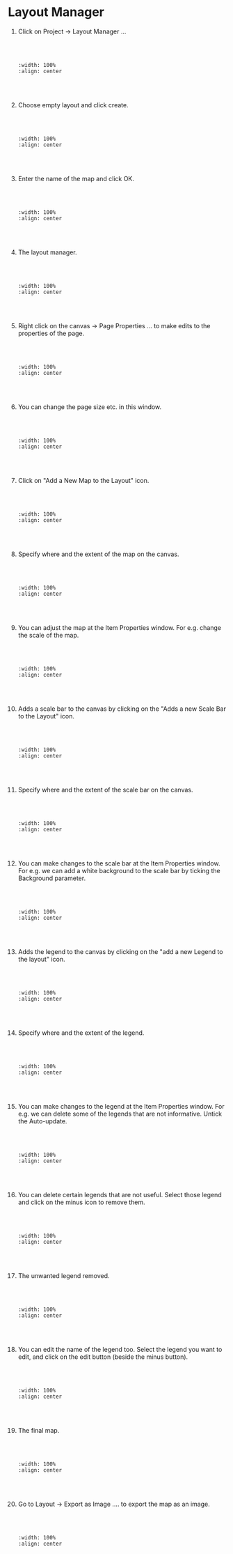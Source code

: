 # Layout Manager

1. Click on Project -> Layout Manager ...

    <br/><br/>
    ```{image} ../../_static/0317task18/img1.png
    :width: 100%
    :align: center
    ```
    <br/><br/>

2. Choose empty layout and click create.

    <br/><br/>
    ```{image} ../../_static/0317task18/img2.png
    :width: 100%
    :align: center
    ```
    <br/><br/>

3. Enter the name of the map and click OK.

    <br/><br/>
    ```{image} ../../_static/0317task18/img3.png
    :width: 100%
    :align: center
    ```
    <br/><br/>

4. The layout manager.

    <br/><br/>
    ```{image} ../../_static/0317task18/img4.png
    :width: 100%
    :align: center
    ```
    <br/><br/>

5. Right click on the canvas -> Page Properties ... to make edits to the properties of the page.

    <br/><br/>
    ```{image} ../../_static/0317task18/img5.png
    :width: 100%
    :align: center
    ```
    <br/><br/>

6. You can change the page size etc. in this window.

    <br/><br/>
    ```{image} ../../_static/0317task18/img6.png
    :width: 100%
    :align: center
    ```
    <br/><br/>

7. Click on "Add a New Map to the Layout" icon.

    <br/><br/>
    ```{image} ../../_static/0317task18/img7.png
    :width: 100%
    :align: center
    ```
    <br/><br/>

8. Specify where and the extent of the map on the canvas.

    <br/><br/>
    ```{image} ../../_static/0317task18/img8.png
    :width: 100%
    :align: center
    ```
    <br/><br/>

9. You can adjust the map at the Item Properties window. For e.g. change the scale of the map.

    <br/><br/>
    ```{image} ../../_static/0317task18/img9.png
    :width: 100%
    :align: center
    ```
    <br/><br/>

10. Adds a scale bar to the canvas by clicking on the "Adds a new Scale Bar to the Layout" icon.

    <br/><br/>
    ```{image} ../../_static/0317task18/img10.png
    :width: 100%
    :align: center
    ```
    <br/><br/>

11. Specify where and the extent of the scale bar on the canvas.

    <br/><br/>
    ```{image} ../../_static/0317task18/img11.png
    :width: 100%
    :align: center
    ```
    <br/><br/>

12. You can make changes to the scale bar at the Item Properties window. For e.g. we can add a white background to the scale bar by ticking the Background parameter.

    <br/><br/>
    ```{image} ../../_static/0317task18/img12.png
    :width: 100%
    :align: center
    ```
    <br/><br/>

13. Adds the legend to the canvas by clicking on the "add a new Legend to the layout" icon.

    <br/><br/>
    ```{image} ../../_static/0317task18/img13.png
    :width: 100%
    :align: center
    ```
    <br/><br/>

14. Specify where and the extent of the legend.

    <br/><br/>
    ```{image} ../../_static/0317task18/img14.png
    :width: 100%
    :align: center
    ```
    <br/><br/>

15. You can make changes to the legend at the Item Properties window. For e.g. we can delete some of the legends that are not informative. Untick the Auto-update.

    <br/><br/>
    ```{image} ../../_static/0317task18/img15.png
    :width: 100%
    :align: center
    ```
    <br/><br/>

16. You can delete certain legends that are not useful. Select those legend and click on the minus icon to remove them.

    <br/><br/>
    ```{image} ../../_static/0317task18/img16.png
    :width: 100%
    :align: center
    ```
    <br/><br/>

17. The unwanted legend removed.

    <br/><br/>
    ```{image} ../../_static/0317task18/img17.png
    :width: 100%
    :align: center
    ```
    <br/><br/>

18. You can edit the name of the legend too. Select the legend you want to edit, and click on the edit button (beside the minus button).

    <br/><br/>
    ```{image} ../../_static/0317task18/img18.png
    :width: 100%
    :align: center
    ```
    <br/><br/>

19. The final map.

    <br/><br/>
    ```{image} ../../_static/0317task18/img19.png
    :width: 100%
    :align: center
    ```
    <br/><br/>

20. Go to Layout -> Export as Image .... to export the map as an image.

    <br/><br/>
    ```{image} ../../_static/0317task18/img20.png
    :width: 100%
    :align: center
    ```
    <br/><br/>
